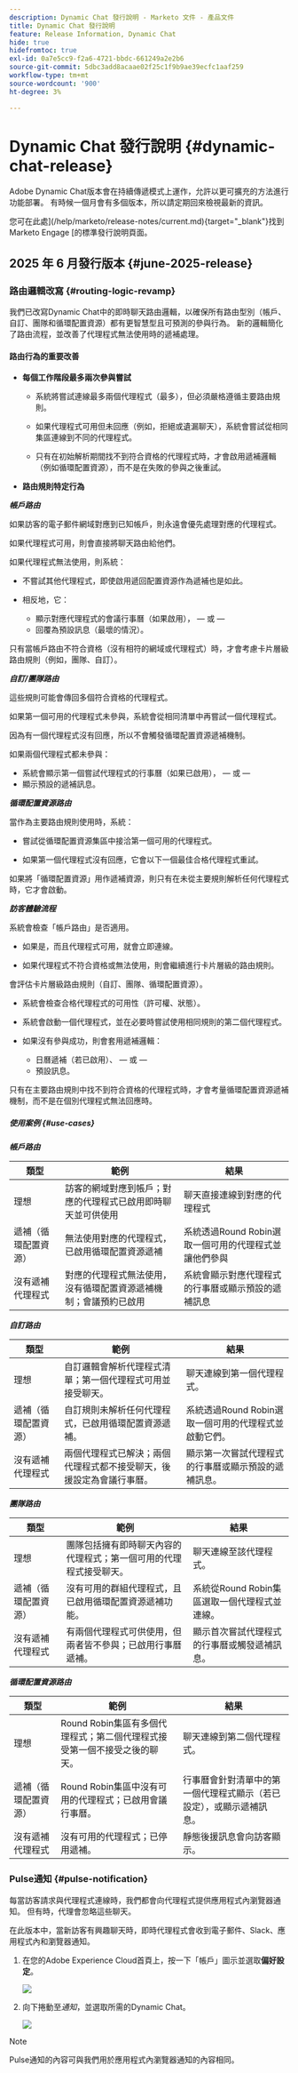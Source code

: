 ```yaml
---
description: Dynamic Chat 發行說明 - Marketo 文件 - 產品文件
title: Dynamic Chat 發行說明
feature: Release Information, Dynamic Chat
hide: true
hidefromtoc: true
exl-id: 0a7e5cc9-f2a6-4721-bbdc-661249a2e2b6
source-git-commit: 5dbc3add8acaae02f25c1f9b9ae39ecfc1aaf259
workflow-type: tm+mt
source-wordcount: '900'
ht-degree: 3%

---
```


# Dynamic Chat 發行說明 {#dynamic-chat-release}

Adobe Dynamic Chat版本會在持續傳遞模式上運作，允許以更可擴充的方法進行功能部署。 有時候一個月會有多個版本，所以請定期回來檢視最新的資訊。

您可在此處](/help/marketo/release-notes/current.md){target="_blank"}找到Marketo Engage [的標準發行說明頁面。

## 2025 年 6 月發行版本 {#june-2025-release}

### 路由邏輯改寫 {#routing-logic-revamp}

我們已改寫Dynamic Chat中的即時聊天路由邏輯，以確保所有路由型別（帳戶、自訂、團隊和循環配置資源）都有更智慧型且可預測的參與行為。 新的邏輯簡化了路由流程，並改善了代理程式無法使用時的遞補處理。

#### 路由行為的重要改善

* **每個工作階段最多兩次參與嘗試**

   * 系統將嘗試連線最多兩個代理程式（最多），但必須嚴格遵循主要路由規則。

   * 如果代理程式可用但未回應（例如，拒絕或遺漏聊天），系統會嘗試從相同集區連線到不同的代理程式。

   * 只有在初始解析期間找不到符合資格的代理程式時，才會啟用遞補邏輯（例如循環配置資源），而不是在失敗的參與之後重試。

* **路由規則特定行為**

_**帳戶路由**_

如果訪客的電子郵件網域對應到已知帳戶，則永遠會優先處理對應的代理程式。

如果代理程式可用，則會直接將聊天路由給他們。

如果代理程式無法使用，則系統：

* 不嘗試其他代理程式，即使啟用遞回配置資源作為遞補也是如此。

* 相反地，它：

   * 顯示對應代理程式的會議行事曆（如果啟用），
 — 或 — 
   * 回覆為預設訊息（最壞的情況）。

只有當帳戶路由不符合資格（沒有相符的網域或代理程式）時，才會考慮卡片層級路由規則（例如，團隊、自訂）。

_**自訂/團隊路由**_

這些規則可能會傳回多個符合資格的代理程式。

如果第一個可用的代理程式未參與，系統會從相同清單中再嘗試一個代理程式。

因為有一個代理程式沒有回應，所以不會觸發循環配置資源遞補機制。

如果兩個代理程式都未參與：

* 系統會顯示第一個嘗試代理程式的行事曆（如果已啟用），
 — 或 — 
* 顯示預設的遞補訊息。

_**循環配置資源路由**_

當作為主要路由規則使用時，系統：

* 嘗試從循環配置資源集區中接洽第一個可用的代理程式。

* 如果第一個代理程式沒有回應，它會以下一個最佳合格代理程式重試。

如果將「循環配置資源」用作遞補資源，則只有在未從主要規則解析任何代理程式時，它才會啟動。

_**訪客體驗流程**_

系統會檢查「帳戶路由」是否適用。

* 如果是，而且代理程式可用，就會立即連線。

* 如果代理程式不符合資格或無法使用，則會繼續進行卡片層級的路由規則。

會評估卡片層級路由規則（自訂、團隊、循環配置資源）。

* 系統會檢查合格代理程式的可用性（許可權、狀態）。

* 系統會啟動一個代理程式，並在必要時嘗試使用相同規則的第二個代理程式。

* 如果沒有參與成功，則會套用遞補邏輯：

   * 日曆遞補（若已啟用）、
 — 或 — 
   * 預設訊息。

只有在主要路由規則中找不到符合資格的代理程式時，才會考量循環配置資源遞補機制，而不是在個別代理程式無法回應時。

##### 使用案例 {#use-cases}

_**帳戶路由**_

<table><thead>
  <tr>
    <th>類型</th>
    <th>範例</th>
    <th>結果</th>
  </tr></thead>
<tbody>
  <tr>
    <td>理想</td>
    <td>訪客的網域對應到帳戶；對應的代理程式已啟用即時聊天並可供使用</td>
    <td>聊天直接連線到對應的代理程式</td>
  </tr>
  <tr>
    <td>遞補（循環配置資源）</td>
    <td>無法使用對應的代理程式，已啟用循環配置資源遞補</td>
    <td>系統透過Round Robin選取一個可用的代理程式並讓他們參與 </td>
  </tr>
  <tr>
    <td>沒有遞補代理程式</td>
    <td>對應的代理程式無法使用，沒有循環配置資源遞補機制；會議預約已啟用</td>
    <td>系統會顯示對應代理程式的行事曆或顯示預設的遞補訊息</td>
  </tr>
</tbody></table>

_**自訂路由**_

<table><thead>
  <tr>
    <th>類型</th>
    <th>範例</th>
    <th>結果</th>
  </tr></thead>
<tbody>
  <tr>
    <td>理想</td>
    <td>自訂邏輯會解析代理程式清單；第一個代理程式可用並接受聊天。</td>
    <td>聊天連線到第一個代理程式。</td>
  </tr>
  <tr>
    <td>遞補（循環配置資源）</td>
    <td>自訂規則未解析任何代理程式，已啟用循環配置資源遞補。</td>
    <td>系統透過Round Robin選取一個可用的代理程式並啟動它們。</td>
  </tr>
  <tr>
    <td>沒有遞補代理程式</td>
    <td>兩個代理程式已解決；兩個代理程式都不接受聊天，後援設定為會議行事曆。</td>
    <td>顯示第一次嘗試代理程式的行事曆或顯示預設的遞補訊息。</td>
  </tr>
</tbody></table>

_**團隊路由**_

<table><thead>
  <tr>
    <th>類型</th>
    <th>範例</th>
    <th>結果</th>
  </tr></thead>
<tbody>
  <tr>
    <td>理想</td>
    <td>團隊包括擁有即時聊天內容的代理程式；第一個可用的代理程式接受聊天。</td>
    <td>聊天連線至該代理程式。</td>
  </tr>
  <tr>
    <td>遞補（循環配置資源）</td>
    <td>沒有可用的群組代理程式，且已啟用循環配置資源遞補功能。</td>
    <td>系統從Round Robin集區選取一個代理程式並連線。</td>
  </tr>
  <tr>
    <td>沒有遞補代理程式</td>
    <td>有兩個代理程式可供使用，但兩者皆不參與；已啟用行事曆遞補。</td>
    <td>顯示首次嘗試代理程式的行事曆或觸發遞補訊息。</td>
  </tr>
</tbody></table>

_**循環配置資源路由**_

<table><thead>
  <tr>
    <th>類型</th>
    <th>範例</th>
    <th>結果</th>
  </tr></thead>
<tbody>
  <tr>
    <td>理想</td>
    <td>Round Robin集區有多個代理程式；第二個代理程式接受第一個不接受之後的聊天。</td>
    <td>聊天連線到第二個代理程式。</td>
  </tr>
  <tr>
    <td>遞補（循環配置資源）</td>
    <td>Round Robin集區中沒有可用的代理程式；已啟用會議行事曆。</td>
    <td>行事曆會針對清單中的第一個代理程式顯示（若已設定），或顯示遞補訊息。</td>
  </tr>
  <tr>
    <td>沒有遞補代理程式</td>
    <td>沒有可用的代理程式；已停用遞補。</td>
    <td>靜態後援訊息會向訪客顯示。</td>
  </tr>
</tbody></table>

### Pulse通知 {#pulse-notification}

每當訪客請求與代理程式連線時，我們都會向代理程式提供應用程式內瀏覽器通知。 但有時，代理會忽略這些聊天。

在此版本中，當新訪客有興趣聊天時，即時代理程式會收到電子郵件、Slack、應用程式內和瀏覽器通知。

1. 在您的Adobe Experience Cloud首頁上，按一下「帳戶」圖示並選取&#x200B;**偏好設定**。

   ![](assets/dynamic-chat-june-2025-release-1.png)

1. 向下捲動至&#x200B;_通知_，並選取所需的Dynamic Chat。

   ![](assets/dynamic-chat-june-2025-release-2.png)

>[!NOTE]
>
>Pulse通知的內容可與我們用於應用程式內瀏覽器通知的內容相同。
